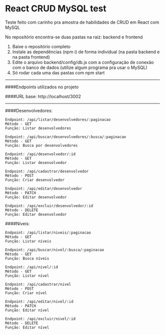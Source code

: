 # React CRUD MySQL test

Teste feito com carinho pra amostra de habilidades de CRUD em React com MySQL

No repositório encontra-se duas pastas na raiz: backend e frontend

1. Baixe o repositório completo
2. Instale as dependências (npm i) de forma individual (na pasta backend e na pasta frontend)
3. Edite o arquivo backend/config/db.js com a configuração de conexão com o banco de dados (utilize algum programa pra usar o MySQL)
4. Só rodar cada uma das pastas com npm start

---------------------------------------------

####Endpoints utilizados no projeto

####URL base: http://localhost/3002

---------------------------------------------

####Desenvolvedores:

```
Endpoint: /api/listar/desenvolvedores/:paginacao
Método - GET
Função: Listar desenvolvedores
```

```
Endpoint: /api/buscar/desenvolvedores/:busca/:paginacao
Método - GET
Função: Busca por desenvolvedores
```

```
Endpoint: /api/desenvolvedor/:id
Método - GET
Função: Listar desenvolvedor
```

```
Endpoint: /api/cadastrar/desenvolvedor
Método - POST
Função: Criar desenvolvedor
```

```
Endpoint: /api/editar/desenvolvedor
Método - PATCH
Função: Editar desenvolvedor
```

```
Endpoint: /api/excluir/desenvolvedor/:id
Método - DELETE
Função: Editar desenvolvedor
```

####Níveis:

```
Endpoint: /api/listar/niveis/:paginacao
Método - GET
Função: Listar níveis
```

```
Endpoint: /api/buscar/nivel/:busca/:paginacao
Método - GET
Função: Busca níveis
```

```
Endpoint: /api/nivel/:id
Método - GET
Função: Listar nível
```

```
Endpoint: /api/cadastrar/nivel
Método - POST
Função: Criar nível
```

```
Endpoint: /api/editar/nivel/:id
Método - PATCH
Função: Editar nível
```

```
Endpoint: /api/excluir/nivel/:id
Método - DELETE
Função: Editar nível
```